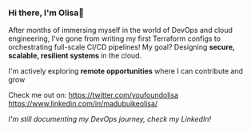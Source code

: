 ### Hi there, I'm Olisa👋

After months of immersing myself in the world of DevOps and cloud engineering, I've gone from writing my first Terraform configs to orchestrating full-scale CI/CD pipelines! My goal? Designing **secure, scalable, resilient systems** in the cloud.  

I'm actively exploring **remote opportunities** where I can contribute and grow

Check me out on: 
https://twitter.com/youfoundolisa
https://www.linkedin.com/in/madubuikeolisa/


*I'm still documenting my DevOps journey, check my LinkedIn!* 

